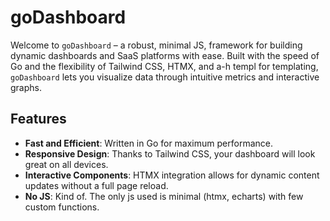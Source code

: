 # goDashboard

Welcome to `goDashboard` – a robust, minimal JS, framework for building dynamic dashboards and SaaS platforms with ease. Built with the speed of Go and the flexibility of Tailwind CSS, HTMX, and a-h templ for templating, `goDashboard` lets you visualize data through intuitive metrics and interactive graphs.

## Features

- **Fast and Efficient**: Written in Go for maximum performance.
- **Responsive Design**: Thanks to Tailwind CSS, your dashboard will look great on all devices.
- **Interactive Components**: HTMX integration allows for dynamic content updates without a full page reload.
- **No JS**: Kind of. The only js used is minimal (htmx, echarts) with few custom functions.
